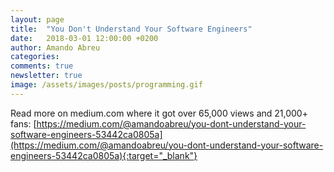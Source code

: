 ```yaml
---
layout: page
title:  "You Don't Understand Your Software Engineers"
date:   2018-03-01 12:00:00 +0200
author: Amando Abreu
categories:
comments: true
newsletter: true
image: /assets/images/posts/programming.gif
---
```


Read more on medium.com where it got over 65,000 views and 21,000+ fans: [https://medium.com/@amandoabreu/you-dont-understand-your-software-engineers-53442ca0805a](https://medium.com/@amandoabreu/you-dont-understand-your-software-engineers-53442ca0805a){:target="_blank"}
